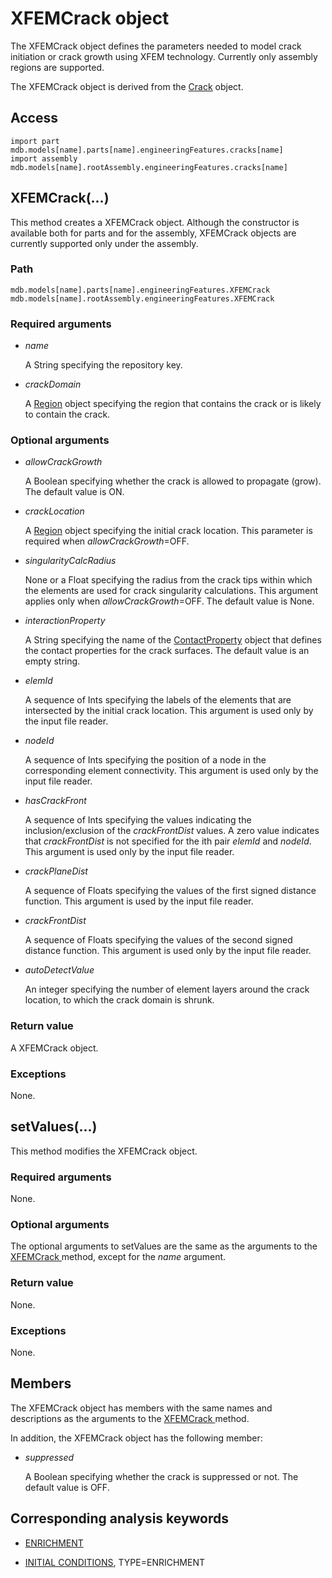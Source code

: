 # XFEMCrack object

The XFEMCrack object defines the parameters needed to model crack initiation or crack growth using XFEM technology. Currently only assembly regions are supported.

The XFEMCrack object is derived from the [Crack](https://help.3ds.com/2022/english/DSSIMULIA_Established/SIMACAEKERRefMap/simaker-c-crackpyc.htm?ContextScope=all) object.

## Access

```
import part
mdb.models[name].parts[name].engineeringFeatures.cracks[name]
import assembly
mdb.models[name].rootAssembly.engineeringFeatures.cracks[name]
```

## XFEMCrack(...)



This method creates a XFEMCrack object. Although the constructor is available both for parts and for the assembly, XFEMCrack objects are currently supported only under the assembly.



### Path

```
mdb.models[name].parts[name].engineeringFeatures.XFEMCrack
mdb.models[name].rootAssembly.engineeringFeatures.XFEMCrack
```

### Required arguments

- *name*

  A String specifying the repository key.

- *crackDomain*

  A [Region](https://help.3ds.com/2022/english/DSSIMULIA_Established/SIMACAEKERRefMap/simaker-c-regionpyc.htm?ContextScope=all) object specifying the region that contains the crack or is likely to contain the crack.

### Optional arguments

- *allowCrackGrowth*

  A Boolean specifying whether the crack is allowed to propagate (grow). The default value is ON.

- *crackLocation*

  A [Region](https://help.3ds.com/2022/english/DSSIMULIA_Established/SIMACAEKERRefMap/simaker-c-regionpyc.htm?ContextScope=all) object specifying the initial crack location. This parameter is required when *allowCrackGrowth*=OFF.

- *singularityCalcRadius*

  None or a Float specifying the radius from the crack tips within which the elements are used for crack singularity calculations. This argument applies only when *allowCrackGrowth*=OFF. The default value is None.

- *interactionProperty*

  A String specifying the name of the [ContactProperty](https://help.3ds.com/2022/english/DSSIMULIA_Established/SIMACAEKERRefMap/simaker-c-contactpropertypyc.htm?ContextScope=all) object that defines the contact properties for the crack surfaces. The default value is an empty string.

- *elemId*

  A sequence of Ints specifying the labels of the elements that are intersected by the initial crack location. This argument is used only by the input file reader.

- *nodeId*

  A sequence of Ints specifying the position of a node in the corresponding element connectivity. This argument is used only by the input file reader.

- *hasCrackFront*

  A sequence of Ints specifying the values indicating the inclusion/exclusion of the *crackFrontDist* values. A zero value indicates that *crackFrontDist* is not specified for the ith pair *elemId* and *nodeId*. This argument is used only by the input file reader.

- *crackPlaneDist*

  A sequence of Floats specifying the values of the first signed distance function. This argument is used by the input file reader.

- *crackFrontDist*

  A sequence of Floats specifying the values of the second signed distance function. This argument is used only by the input file reader.

- *autoDetectValue*

  An integer specifying the number of element layers around the crack location, to which the crack domain is shrunk.

### Return value

A XFEMCrack object.

### Exceptions

None.



## setValues(...)



This method modifies the XFEMCrack object.



### Required arguments

None.

### Optional arguments

The optional arguments to setValues are the same as the arguments to the [XFEMCrack ](https://help.3ds.com/2022/english/DSSIMULIA_Established/SIMACAEKERRefMap/simaker-c-xfemcrackpyc.htm?ContextScope=all#simaker-xfemcrackxfemcrackpyc)method, except for the *name* argument.

### Return value

None.

### Exceptions

None.



## Members

The XFEMCrack object has members with the same names and descriptions as the arguments to the [XFEMCrack ](https://help.3ds.com/2022/english/DSSIMULIA_Established/SIMACAEKERRefMap/simaker-c-xfemcrackpyc.htm?ContextScope=all#simaker-xfemcrackxfemcrackpyc)method.

In addition, the XFEMCrack object has the following member:

- *suppressed*

  A Boolean specifying whether the crack is suppressed or not. The default value is OFF.



## Corresponding analysis keywords

- [ENRICHMENT](https://help.3ds.com/2022/english/DSSIMULIA_Established/SIMACAEKEYRefMap/simakey-r-enrichment.htm?ContextScope=all#simakey-r-enrichment)

- [INITIAL CONDITIONS](https://help.3ds.com/2022/english/DSSIMULIA_Established/SIMACAEKEYRefMap/simakey-r-initialconditions.htm?ContextScope=all#simakey-r-initialconditions), TYPE=ENRICHMENT